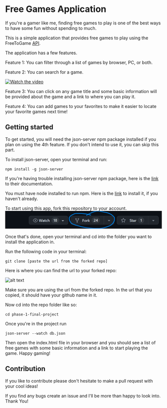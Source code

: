 # Free Games Application

If you're a gamer like me, finding free games to play is one of the best ways to have some fun without spending to much.

This is a simple application that provides free games to play using the FreeToGame [API](https://www.freetogame.com/api-doc).

The application has a few features. 

Feature 1: You can filter through a list of games by browser, PC, or both.

Feature 2: You can search for a game. 

[![Watch the video](https://img.youtube.com/vi/SVyICXGpH2w/default.jpg)](https://youtu.be/SVyICXGpH2w)

Feature 3: You can click on any game title and some basic information will be provided about the game and a link to where you can play it. 

Feature 4: You can add games to your favorites to make it easier to locate your favorite games next time!

## Getting started 
To get started, you will need the json-server npm package installed if you plan on using the 4th feature. If you don't intend to use it, you can skip this part. 

To install json-server, open your terminal and run: 
```
npm install -g json-server
```
If you're having trouble installing json-server npm package, here is the [link](https://www.npmjs.com/package/json-server) to their documentation. 

You must have node installed to run npm. Here is the [link](https://nodejs.org/en/download) to install it, if you haven't already. 

To start using this app, fork this repository to your account. 
![alt text](./images/fork.png)

Once that's done, open your terminal and cd into the 
folder you want to install the application in. 

Run the following code in your terminal: 
```
git clone [paste the url from the forked repo]
```
Here is where you can find the url to your forked repo:

![alt text](./images/clone%20url.gif)

Make sure you are using the url from the forked repo. In the url that you copied, it should have your github name in it. 

Now cd into the repo folder like so: 
 ```
 cd phase-1-final-project
 ```

 Once you're in the project run 
 ```
 json-server --watch db.json
 ```
Then open the index.html file in your browser and you should see a list of free games with some basic information and a link to start playing the game. Happy gaming!

## Contribution

If you like to contribute please don't hesitate to make a pull request with your cool ideas!

If you find any bugs create an issue and I'll be more than happy to look into. Thank You!